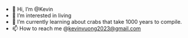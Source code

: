 - 👋 Hi, I’m @Kevin
- 👀 I’m interested in living
- 🌱 I’m currently learning about crabs that take 1000 years to compile.
- 📫 How to reach me @kevinvuong2023@gmail.com

<!---
FazTheBear/FazTheBear is a ✨ special ✨ repository because its `README.md` (this file) appears on your GitHub profile.
You can click the Preview link to take a look at your changes.
--->
